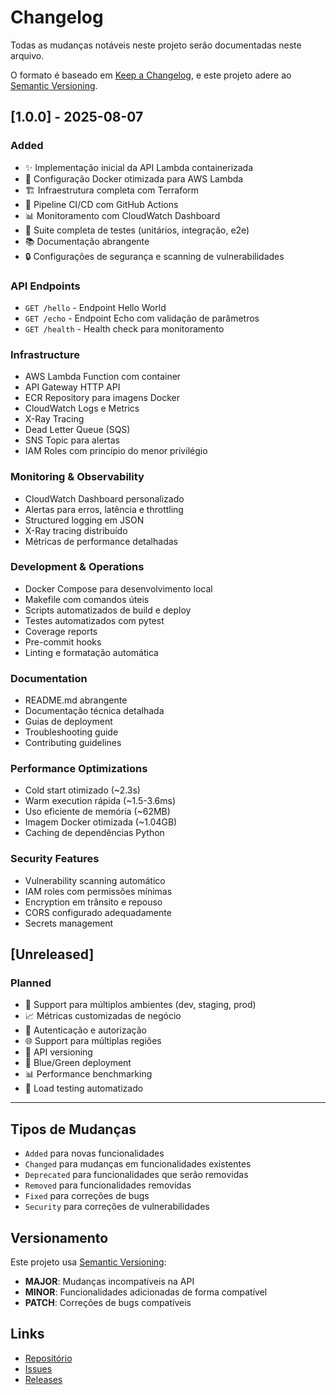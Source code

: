 # Changelog

Todas as mudanças notáveis neste projeto serão documentadas neste arquivo.

O formato é baseado em [Keep a Changelog](https://keepachangelog.com/en/1.0.0/),
e este projeto adere ao [Semantic Versioning](https://semver.org/spec/v2.0.0.html).

## [1.0.0] - 2025-08-07

### Added
- ✨ Implementação inicial da API Lambda containerizada
- 🐳 Configuração Docker otimizada para AWS Lambda
- 🏗️ Infraestrutura completa com Terraform
- 🔄 Pipeline CI/CD com GitHub Actions
- 📊 Monitoramento com CloudWatch Dashboard
- 🧪 Suite completa de testes (unitários, integração, e2e)
- 📚 Documentação abrangente
- 🔒 Configurações de segurança e scanning de vulnerabilidades

### API Endpoints
- `GET /hello` - Endpoint Hello World
- `GET /echo` - Endpoint Echo com validação de parâmetros
- `GET /health` - Health check para monitoramento

### Infrastructure
- AWS Lambda Function com container
- API Gateway HTTP API
- ECR Repository para imagens Docker
- CloudWatch Logs e Metrics
- X-Ray Tracing
- Dead Letter Queue (SQS)
- SNS Topic para alertas
- IAM Roles com princípio do menor privilégio

### Monitoring & Observability
- CloudWatch Dashboard personalizado
- Alertas para erros, latência e throttling
- Structured logging em JSON
- X-Ray tracing distribuído
- Métricas de performance detalhadas

### Development & Operations
- Docker Compose para desenvolvimento local
- Makefile com comandos úteis
- Scripts automatizados de build e deploy
- Testes automatizados com pytest
- Coverage reports
- Pre-commit hooks
- Linting e formatação automática

### Documentation
- README.md abrangente
- Documentação técnica detalhada
- Guias de deployment
- Troubleshooting guide
- Contributing guidelines

### Performance Optimizations
- Cold start otimizado (~2.3s)
- Warm execution rápida (~1.5-3.6ms)
- Uso eficiente de memória (~62MB)
- Imagem Docker otimizada (~1.04GB)
- Caching de dependências Python

### Security Features
- Vulnerability scanning automático
- IAM roles com permissões mínimas
- Encryption em trânsito e repouso
- CORS configurado adequadamente
- Secrets management

## [Unreleased]

### Planned
- 🚀 Support para múltiplos ambientes (dev, staging, prod)
- 📈 Métricas customizadas de negócio
- 🔐 Autenticação e autorização
- 🌐 Support para múltiplas regiões
- 📱 API versioning
- 🔄 Blue/Green deployment
- 📊 Performance benchmarking
- 🧪 Load testing automatizado

---

## Tipos de Mudanças

- `Added` para novas funcionalidades
- `Changed` para mudanças em funcionalidades existentes
- `Deprecated` para funcionalidades que serão removidas
- `Removed` para funcionalidades removidas
- `Fixed` para correções de bugs
- `Security` para correções de vulnerabilidades

## Versionamento

Este projeto usa [Semantic Versioning](https://semver.org/):

- **MAJOR**: Mudanças incompatíveis na API
- **MINOR**: Funcionalidades adicionadas de forma compatível
- **PATCH**: Correções de bugs compatíveis

## Links

- [Repositório](https://github.com/your-username/aws-lambda-container-api)
- [Issues](https://github.com/your-username/aws-lambda-container-api/issues)
- [Releases](https://github.com/your-username/aws-lambda-container-api/releases)
